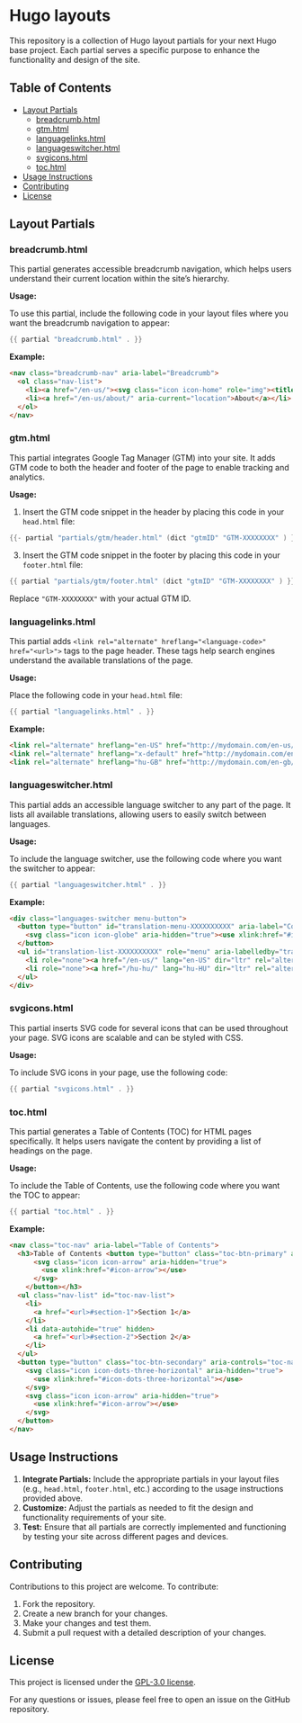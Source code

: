 Hugo layouts
============================

This repository is a collection of Hugo layout partials for your next Hugo base project. Each partial serves a specific purpose to enhance the functionality and design of the site.

Table of Contents
-----------------

*   [Layout Partials](#layout-partials)
    *   [breadcrumb.html](#breadcrumbhtml)
    *   [gtm.html](#gtmhtml)
    *   [languagelinks.html](#languagelinkshtml)
    *   [languageswitcher.html](#languageswitcherhtml)
    *   [svgicons.html](#svgiconshtml)
    *   [toc.html](#tochtml)
*   [Usage Instructions](#usage-instructions)
*   [Contributing](#contributing)
*   [License](#license)

Layout Partials
---------------

### breadcrumb.html

This partial generates accessible breadcrumb navigation, which helps users understand their current location within the site’s hierarchy.

**Usage:**

To use this partial, include the following code in your layout files where you want the breadcrumb navigation to appear:

```go
{{ partial "breadcrumb.html" . }}
```

**Example:**

```html
<nav class="breadcrumb-nav" aria-label="Breadcrumb">
  <ol class="nav-list">
    <li><a href="/en-us/"><svg class="icon icon-home" role="img"><title>Frontpage</title><use xlink:href="#icon-home"></use></svg></a></li>
    <li><a href="/en-us/about/" aria-current="location">About</a></li>
  </ol>
</nav>
```

### gtm.html

This partial integrates Google Tag Manager (GTM) into your site. It adds GTM code to both the header and footer of the page to enable tracking and analytics.

**Usage:**

1.  Insert the GTM code snippet in the header by placing this code in your `head.html` file:

```go
{{- partial "partials/gtm/header.html" (dict "gtmID" "GTM-XXXXXXXX" ) }}
```
    

3.  Insert the GTM code snippet in the footer by placing this code in your `footer.html` file:

```go
{{ partial "partials/gtm/footer.html" (dict "gtmID" "GTM-XXXXXXXX" ) }}
```
    

Replace `"GTM-XXXXXXXX"` with your actual GTM ID.

### languagelinks.html

This partial adds `<link rel="alternate" hreflang="<language-code>" href="<url>">` tags to the page header. These tags help search engines understand the available translations of the page.

**Usage:**

Place the following code in your `head.html` file:

```go
{{ partial "languagelinks.html" . }}
```

**Example:**

```html
<link rel="alternate" hreflang="en-US" href="http://mydomain.com/en-us/">
<link rel="alternate" hreflang="x-default" href="http://mydomain.com/en-us/">
<link rel="alternate" hreflang="hu-GB" href="http://mydomain.com/en-gb/">
```

### languageswitcher.html

This partial adds an accessible language switcher to any part of the page. It lists all available translations, allowing users to easily switch between languages.

**Usage:**

To include the language switcher, use the following code where you want the switcher to appear:

```go
{{ partial "languageswitcher.html" . }}
```

**Example:**

```html
<div class="languages-switcher menu-button">
  <button type="button" id="translation-menu-XXXXXXXXXX" aria-label="Content Language Selector. Currently set to English (United States)" lang="en-US" dir="ltr" aria-haspopup="true" aria-controls="translation-list-XXXXXXXXXX" aria-expanded="false">
    <svg class="icon icon-globe" aria-hidden="true"><use xlink:href="#icon-globe"></use></svg> English (United States)
  </button>
  <ul id="translation-list-XXXXXXXXXX" role="menu" aria-labelledby="translation-menu-XXXXXXXXXX">
    <li role="none"><a href="/en-us/" lang="en-US" dir="ltr" rel="alternate" hreflang="en-US" role="menuitem" aria-current="location" tabindex="-1">English (United States)</a></li>
    <li role="none"><a href="/hu-hu/" lang="hu-HU" dir="ltr" rel="alternate" hreflang="hu-HU" role="menuitem" tabindex="-1">Magyar (Magyarország)</a></li>
  </ul>
</div>
```

### svgicons.html

This partial inserts SVG code for several icons that can be used throughout your page. SVG icons are scalable and can be styled with CSS.

**Usage:**

To include SVG icons in your page, use the following code:

```go
{{ partial "svgicons.html" . }}
```
    
### toc.html

This partial generates a Table of Contents (TOC) for HTML pages specifically. It helps users navigate the content by providing a list of headings on the page.

**Usage:**

To include the Table of Contents, use the following code where you want the TOC to appear:

```go
{{ partial "toc.html" . }}
```

**Example:**

```html
<nav class="toc-nav" aria-label="Table of Contents">
  <h3>Table of Contents <button type="button" class="toc-btn-primary" aria-controls="toc-nav-list" aria-expanded="false">
      <svg class="icon icon-arrow" aria-hidden="true">
        <use xlink:href="#icon-arrow"></use>
      </svg>
    </button></h3>
  <ul class="nav-list" id="toc-nav-list">
    <li>
      <a href="<url>#section-1">Section 1</a>
    </li>
    <li data-autohide="true" hidden>
      <a href="<url>#section-2">Section 2</a>
    </li>
  </ul>
  <button type="button" class="toc-btn-secondary" aria-controls="toc-nav-list" aria-expanded="false">
    <svg class="icon icon-dots-three-horizontal" aria-hidden="true">
      <use xlink:href="#icon-dots-three-horizontal"></use>
    </svg>
    <svg class="icon icon-arrow" aria-hidden="true">
      <use xlink:href="#icon-arrow"></use>
    </svg>
  </button>
</nav>
```


Usage Instructions
------------------

1.  **Integrate Partials:** Include the appropriate partials in your layout files (e.g., `head.html`, `footer.html`, etc.) according to the usage instructions provided above.
2.  **Customize:** Adjust the partials as needed to fit the design and functionality requirements of your site.
3.  **Test:** Ensure that all partials are correctly implemented and functioning by testing your site across different pages and devices.

Contributing
------------

Contributions to this project are welcome. To contribute:

1.  Fork the repository.
2.  Create a new branch for your changes.
3.  Make your changes and test them.
4.  Submit a pull request with a detailed description of your changes.

License
-------

This project is licensed under the [GPL-3.0 license](LICENSE).

For any questions or issues, please feel free to open an issue on the GitHub repository.